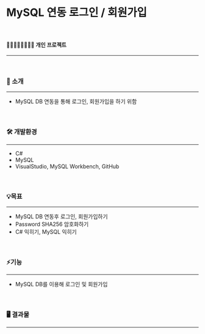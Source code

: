 # MySQL 연동 로그인 / 회원가입
<br/>

#### 👨🏻‍👩🏻‍👧🏻‍👦🏻 개인 프로젝트
---  
<br/>


  
### 📢 소개
---
+ MySQL DB 연동을 통해 로그인, 회원가입을 하기 위함
<br/><br/><br/>

### 🛠️ 개발환경
---
+ C#
+ MySQL
+ VisualStudio, MySQL Workbench, GitHub
<br/><br/><br/>



### 💡목표
---
+ MySQL DB 연동후 로그인, 회원가입하기
+ Password SHA256 암호화하기
+ C# 익히기, MySQL 익히기
<br/><br/><br/>


### ⚡기능
---
+ MySQL DB를 이용해 로그인 및 회원가입
  <br/><br/><br/>

### 🖥️ 결과물
---
